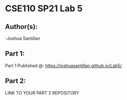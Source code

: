# CSE110 SP21 Lab 5

## Author(s):
-Joshua Santillan  

## Part 1:

Part 1 Published @: https://joshuasantillan.github.io/Lab5/

## Part 2:

LINK TO YOUR PART 2 REPOSITORY
